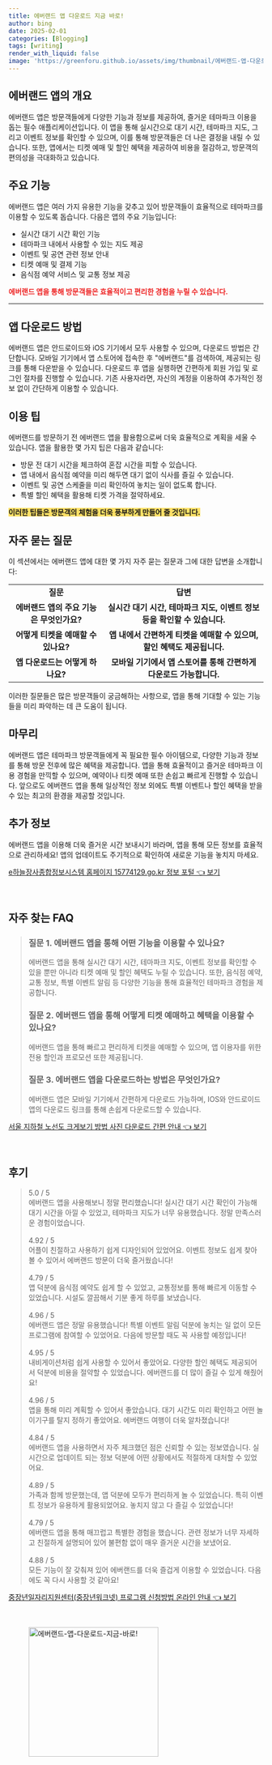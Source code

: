 ```yaml
---
title: 에버랜드 앱 다운로드 지금 바로!
author: bing
date: 2025-02-01
categories: [Blogging]
tags: [writing]
render_with_liquid: false
image: 'https://greenforu.github.io/assets/img/thumbnail/에버랜드-앱-다운로드-지금-바로!.webp'
---
```



<h2 id='에버랜드 앱의 개요'>에버랜드 앱의 개요</h2>

<p>에버랜드 앱은 방문객들에게 다양한 기능과 정보를 제공하여, 즐거운 테마파크 이용을 돕는 필수 애플리케이션입니다. 이 앱을 통해 실시간으로 대기 시간, 테마파크 지도, 그리고 이벤트 정보를 확인할 수 있으며, 이를 통해 방문객들은 더 나은 결정을 내릴 수 있습니다. 또한, 앱에서는 티켓 예매 및 할인 혜택을 제공하여 비용을 절감하고, 방문객의 편의성을 극대화하고 있습니다.</p>

<h2 id='주요 기능'>주요 기능</h2>

<p>에버랜드 앱은 여러 가지 유용한 기능을 갖추고 있어 방문객들이 효율적으로 테마파크를 이용할 수 있도록 돕습니다. 다음은 앱의 주요 기능입니다:</p>

<ul>
    <li>실시간 대기 시간 확인 기능</li>
    <li>테마파크 내에서 사용할 수 있는 지도 제공</li>
    <li>이벤트 및 공연 관련 정보 안내</li>
    <li>티켓 예매 및 결제 기능</li>
    <li>음식점 예약 서비스 및 교통 정보 제공</li>
</ul>

<p><b><span style="color: #ee2323;">에버랜드 앱을 통해 방문객들은 효율적이고 편리한 경험을 누릴 수 있습니다.</span></b></p>

<hr />

<h2 id='앱 다운로드 방법'>앱 다운로드 방법</h2>

<p>에버랜드 앱은 안드로이드와 iOS 기기에서 모두 사용할 수 있으며, 다운로드 방법은 간단합니다. 모바일 기기에서 앱 스토어에 접속한 후 "에버랜드"를 검색하여, 제공되는 링크를 통해 다운받을 수 있습니다. 다운로드 후 앱을 실행하면 간편하게 회원 가입 및 로그인 절차를 진행할 수 있습니다. 기존 사용자라면, 자신의 계정을 이용하여 추가적인 정보 없이 간단하게 이용할 수 있습니다.</p>

<h2 id='이용 팁'>이용 팁</h2>

<p>에버랜드를 방문하기 전 에버랜드 앱을 활용함으로써 더욱 효율적으로 계획을 세울 수 있습니다. 앱을 활용한 몇 가지 팁은 다음과 같습니다:</p>

<ul>
    <li>방문 전 대기 시간을 체크하여 혼잡 시간을 피할 수 있습니다.</li>
    <li>앱 내에서 음식점 예약을 미리 해두면 대기 없이 식사를 즐길 수 있습니다.</li>
    <li>이벤트 및 공연 스케줄을 미리 확인하여 놓치는 일이 없도록 합니다.</li>
    <li>특별 할인 혜택을 활용해 티켓 가격을 절약하세요.</li>
</ul>

<p><b><span style="background-color: #ffe066;">이러한 팁들은 방문객의 체험을 더욱 풍부하게 만들어 줄 것입니다.</span></b></p>

<h2 id='자주 묻는 질문'>자주 묻는 질문</h2>

<p>이 섹션에서는 에버랜드 앱에 대한 몇 가지 자주 묻는 질문과 그에 대한 답변을 소개합니다:</p>

<table>
    <tr>
        <td style="text-align: center; height: 17px;"><b>질문</b></td>
        <td style="text-align: center; height: 17px;"><b>답변</b></td>
    </tr>
    <tr>
        <td style="text-align: center; height: 17px;"><b>에버랜드 앱의 주요 기능은 무엇인가요?</b></td>
        <td style="text-align: center; height: 17px;"><b>실시간 대기 시간, 테마파크 지도, 이벤트 정보 등을 확인할 수 있습니다.</b></td>
    </tr>
    <tr>
        <td style="text-align: center; height: 17px;"><b>어떻게 티켓을 예매할 수 있나요?</b></td>
        <td style="text-align: center; height: 17px;"><b>앱 내에서 간편하게 티켓을 예매할 수 있으며, 할인 혜택도 제공됩니다.</b></td>
    </tr>
    <tr>
        <td style="text-align: center; height: 17px;"><b>앱 다운로드는 어떻게 하나요?</b></td>
        <td style="text-align: center; height: 17px;"><b>모바일 기기에서 앱 스토어를 통해 간편하게 다운로드 가능합니다.</b></td>
    </tr>
</table>

<p>이러한 질문들은 많은 방문객들이 궁금해하는 사항으로, 앱을 통해 기대할 수 있는 기능들을 미리 파악하는 데 큰 도움이 됩니다.</p>

<h2 id='마무리'>마무리</h2>

<p>에버랜드 앱은 테마파크 방문객들에게 꼭 필요한 필수 아이템으로, 다양한 기능과 정보를 통해 방문 전후에 많은 혜택을 제공합니다. 앱을 통해 효율적이고 즐거운 테마파크 이용 경험을 만끽할 수 있으며, 예약이나 티켓 예매 또한 손쉽고 빠르게 진행할 수 있습니다. 앞으로도 에버랜드 앱을 통해 일상적인 정보 외에도 특별 이벤트나 할인 혜택을 받을 수 있는 최고의 환경을 제공할 것입니다.</p>

<h2 id='추가 정보'>추가 정보</h2>

<p>에버랜드 앱을 이용해 더욱 즐거운 시간 보내시기 바라며, 앱을 통해 모든 정보를 효율적으로 관리하세요! 앱의 업데이트도 주기적으로 확인하여 새로운 기능을 놓치지 마세요.</p>


<p><a class="click-button" title="e하늘장사종합정보시스템 홈페이지 15774129.go.kr 정보 포털" href="https://greenforu.github.io/posts/e%ED%95%98%EB%8A%98%EC%9E%A5%EC%82%AC%EC%A2%85%ED%95%A9%EC%A0%95%EB%B3%B4%EC%8B%9C%EC%8A%A4%ED%85%9C-%ED%99%88%ED%8E%98%EC%9D%B4%EC%A7%80-15774129.go.kr-%EC%A0%95%EB%B3%B4-%ED%8F%AC%ED%84%B8/" rel="dofollow">e하늘장사종합정보시스템 홈페이지 15774129.go.kr 정보 포털 👈 보기</a></p><br>
<h2 id='자주_찾는_FAQ'>자주 찾는 FAQ</h2>
<div itemscope="" itemtype="https://schema.org/FAQPage"> 
<blockquote> 
<div itemscope="" itemprop="mainEntity" itemtype="https://schema.org/Question"> 
<h3 itemprop="name">질문 1. 에버랜드 앱을 통해 어떤 기능을 이용할 수 있나요?</h3> 
<div itemscope="" itemprop="acceptedAnswer" itemtype="https://schema.org/Answer"> 
<span itemprop="text"> 
<p>에버랜드 앱을 통해 실시간 대기 시간, 테마파크 지도, 이벤트 정보를 확인할 수 있을 뿐만 아니라 티켓 예매 및 할인 혜택도 누릴 수 있습니다. 또한, 음식점 예약, 교통 정보, 특별 이벤트 알림 등 다양한 기능을 통해 효율적인 테마파크 경험을 제공합니다.</p> 
</span> 
</div> 
</div> 

<div itemscope="" itemprop="mainEntity" itemtype="https://schema.org/Question"> 
<h3 itemprop="name">질문 2. 에버랜드 앱을 통해 어떻게 티켓 예매하고 혜택을 이용할 수 있나요?</h3> 
<div itemscope="" itemprop="acceptedAnswer" itemtype="https://schema.org/Answer"> 
<span itemprop="text"> 
<p>에버랜드 앱을 통해 빠르고 편리하게 티켓을 예매할 수 있으며, 앱 이용자를 위한 전용 할인과 프로모션 또한 제공됩니다.</p> 
</span> 
</div> 
</div> 

<div itemscope="" itemprop="mainEntity" itemtype="https://schema.org/Question"> 
<h3 itemprop="name">질문 3. 에버랜드 앱을 다운로드하는 방법은 무엇인가요?</h3> 
<div itemscope="" itemprop="acceptedAnswer" itemtype="https://schema.org/Answer"> 
<span itemprop="text"> 
<p>에버랜드 앱은 모바일 기기에서 간편하게 다운로드 가능하며, IOS와 안드로이드 앱의 다운로드 링크를 통해 손쉽게 다운로드할 수 있습니다.</p> 
</span> 
</div> 
</div> 
</blockquote> 
</div>
<p><a class="click-button" title="서울 지하철 노선도 크게보기 방법 사진 다운로드 간편 안내" href="https://greenforu.github.io/posts/%EC%84%9C%EC%9A%B8-%EC%A7%80%ED%95%98%EC%B2%A0-%EB%85%B8%EC%84%A0%EB%8F%84-%ED%81%AC%EA%B2%8C%EB%B3%B4%EA%B8%B0-%EB%B0%A9%EB%B2%95-%EC%82%AC%EC%A7%84-%EB%8B%A4%EC%9A%B4%EB%A1%9C%EB%93%9C-%EA%B0%84%ED%8E%B8-%EC%95%88%EB%82%B4/" rel="dofollow">서울 지하철 노선도 크게보기 방법 사진 다운로드 간편 안내 👈 보기</a></p><br>
<h2 id='후기'>후기</h2>
<div itemscope itemtype="https://schema.org/Product">
  <blockquote>
  <div itemprop="review" itemscope itemtype="https://schema.org/Review">
      <div itemprop="reviewRating" itemscope itemtype="https://schema.org/Rating"> <span itemprop="ratingValue">5.0</span> / <span itemprop="bestRating">5</span> </div>
      <span itemprop="reviewBody">에버랜드 앱을 사용해보니 정말 편리했습니다! 실시간 대기 시간 확인이 가능해 대기 시간을 아낄 수 있었고, 테마파크 지도가 너무 유용했습니다. 정말 만족스러운 경험이었습니다.</span>
  </div>
  <br>
  <div itemprop="review" itemscope itemtype="https://schema.org/Review">
      <div itemprop="reviewRating" itemscope itemtype="https://schema.org/Rating"> <span itemprop="ratingValue">4.92</span> / <span itemprop="bestRating">5</span> </div>
      <span itemprop="reviewBody">어플이 친절하고 사용하기 쉽게 디자인되어 있었어요. 이벤트 정보도 쉽게 찾아볼 수 있어서 에버랜드 방문이 더욱 즐거웠습니다!</span>
  </div>
  <br>
  <div itemprop="review" itemscope itemtype="https://schema.org/Review">
      <div itemprop="reviewRating" itemscope itemtype="https://schema.org/Rating"> <span itemprop="ratingValue">4.79</span> / <span itemprop="bestRating">5</span> </div>
      <span itemprop="reviewBody">앱 덕분에 음식점 예약도 쉽게 할 수 있었고, 교통정보를 통해 빠르게 이동할 수 있었습니다. 시설도 깔끔해서 기분 좋게 하루를 보냈습니다.</span>
  </div>
  <br>
  <div itemprop="review" itemscope itemtype="https://schema.org/Review">
      <div itemprop="reviewRating" itemscope itemtype="https://schema.org/Rating"> <span itemprop="ratingValue">4.96</span> / <span itemprop="bestRating">5</span> </div>
      <span itemprop="reviewBody">에버랜드 앱은 정말 유용했습니다! 특별 이벤트 알림 덕분에 놓치는 일 없이 모든 프로그램에 참여할 수 있었어요. 다음에 방문할 때도 꼭 사용할 예정입니다!</span>
  </div>
  <br>
  <div itemprop="review" itemscope itemtype="https://schema.org/Review">
      <div itemprop="reviewRating" itemscope itemtype="https://schema.org/Rating"> <span itemprop="ratingValue">4.95</span> / <span itemprop="bestRating">5</span> </div>
      <span itemprop="reviewBody">내비게이션처럼 쉽게 사용할 수 있어서 좋았어요. 다양한 할인 혜택도 제공되어서 덕분에 비용을 절약할 수 있었습니다. 에버랜드를 더 많이 즐길 수 있게 해줬어요!</span>
  </div>
  <br>
  <div itemprop="review" itemscope itemtype="https://schema.org/Review">
      <div itemprop="reviewRating" itemscope itemtype="https://schema.org/Rating"> <span itemprop="ratingValue">4.96</span> / <span itemprop="bestRating">5</span> </div>
      <span itemprop="reviewBody">앱을 통해 미리 계획할 수 있어서 좋았습니다. 대기 시간도 미리 확인하고 어떤 놀이기구를 탈지 정하기 좋았어요. 에버랜드 여행이 더욱 알차졌습니다!</span>
  </div>
  <br>
  <div itemprop="review" itemscope itemtype="https://schema.org/Review">
      <div itemprop="reviewRating" itemscope itemtype="https://schema.org/Rating"> <span itemprop="ratingValue">4.84</span> / <span itemprop="bestRating">5</span> </div>
      <span itemprop="reviewBody">에버랜드 앱을 사용하면서 자주 체크했던 점은 신뢰할 수 있는 정보였습니다. 실시간으로 업데이트 되는 정보 덕분에 어떤 상황에서도 적절하게 대처할 수 있었어요.</span>
  </div>
  <br>
  <div itemprop="review" itemscope itemtype="https://schema.org/Review">
      <div itemprop="reviewRating" itemscope itemtype="https://schema.org/Rating"> <span itemprop="ratingValue">4.89</span> / <span itemprop="bestRating">5</span> </div>
      <span itemprop="reviewBody">가족과 함께 방문했는데, 앱 덕분에 모두가 편리하게 놀 수 있었습니다. 특히 이벤트 정보가 유용하게 활용되었어요. 놓치지 않고 다 즐길 수 있었습니다!</span>
  </div>
  <br>
  <div itemprop="review" itemscope itemtype="https://schema.org/Review">
      <div itemprop="reviewRating" itemscope itemtype="https://schema.org/Rating"> <span itemprop="ratingValue">4.79</span> / <span itemprop="bestRating">5</span> </div>
      <span itemprop="reviewBody">에버랜드 앱을 통해 매끄럽고 특별한 경험을 했습니다. 관련 정보가 너무 자세하고 친절하게 설명되어 있어 불편함 없이 매우 즐거운 시간을 보냈어요.</span>
  </div>
  <br>
  <div itemprop="review" itemscope itemtype="https://schema.org/Review">
      <div itemprop="reviewRating" itemscope itemtype="https://schema.org/Rating"> <span itemprop="ratingValue">4.88</span> / <span itemprop="bestRating">5</span> </div>
      <span itemprop="reviewBody">모든 기능이 잘 갖춰져 있어 에버랜드를 더욱 즐겁게 이용할 수 있었습니다. 다음에도 꼭 다시 사용할 것 같아요!</span>
  </div>
  </blockquote>
</div>
<p><a class="click-button" title="중장년일자리지원센터(중장년워크넷) 프로그램 신청방법 온라인 안내" href="https://greenforu.github.io/posts/%EC%A4%91%EC%9E%A5%EB%85%84%EC%9D%BC%EC%9E%90%EB%A6%AC%EC%A7%80%EC%9B%90%EC%84%BC%ED%84%B0(%EC%A4%91%EC%9E%A5%EB%85%84%EC%9B%8C%ED%81%AC%EB%84%B7)-%ED%94%84%EB%A1%9C%EA%B7%B8%EB%9E%A8-%EC%8B%A0%EC%B2%AD%EB%B0%A9%EB%B2%95-%EC%98%A8%EB%9D%BC%EC%9D%B8-%EC%95%88%EB%82%B4/" rel="dofollow">중장년일자리지원센터(중장년워크넷) 프로그램 신청방법 온라인 안내 👈 보기</a></p><br>
<figure class="image"><img src="https://greenforu.github.io/assets/img/thumbnail/에버랜드-앱-다운로드-지금-바로!.webp" alt="에버랜드-앱-다운로드-지금-바로!" width="256" height="256"></figure>
